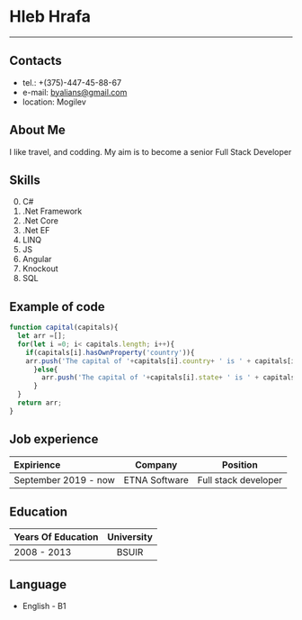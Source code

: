 # Hleb Hrafa
---
## Contacts
* tel.: +(375)-447-45-88-67
* e-mail: byalians@gmail.com
* location: Mogilev

## About Me
I like travel, and codding. My aim is to become a senior Full Stack Developer

## Skills
0.  C#
0. .Net Framework
0. .Net Core
0. .Net EF
0.  LINQ 
0.  JS
0.  Angular
0.  Knockout
0.  SQL

## Example of code
```JavaScript
function capital(capitals){
  let arr =[];
  for(let i =0; i< capitals.length; i++){
    if(capitals[i].hasOwnProperty('country')){
    arr.push('The capital of '+capitals[i].country+ ' is ' + capitals[i].capital)
      }else{
        arr.push('The capital of '+capitals[i].state+ ' is ' + capitals[i].capital)
      }
  }
  return arr;
}
```
## Job experience
  | Expirience | Company | Position |
  |:-----------|:----:|:-------:|
  |September 2019 - now| ETNA Software | Full stack developer |
  

## Education
  | Years Of Education | University  |
  |:-----------|:----:|
  | 2008 - 2013| BSUIR |
## Language
 * English - B1